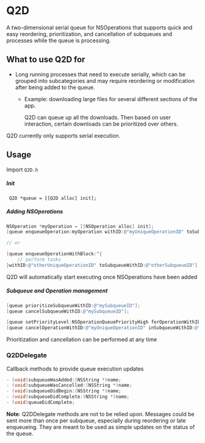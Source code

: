 Q2D
===

A two-dimensional serial queue for NSOperations that supports quick and easy reordering,
prioritization, and cancellation of subqueues and processes while the queue is processing.

## What to use Q2D for

- Long running processes that need to execute serially, which can be grouped
  into subcategories and may require reordering or modification after being added
  to the queue.

    - Example: downloading large files for several different sections of the app.

      Q2D can queue up all the downloads. Then based on user interaction, certain downloads
      can be prioritized over others.

Q2D currently only supports serial execution.

## Usage

Import `Q2D.h`

##### Init
``` Q2D *queue = [[Q2D alloc] init];```


##### Adding NSOperations
```objective-c
NSOperation *myOperation = [[NSOperation alloc] init];
[queue enqueueOperation:myOperation withID:@"myUniqueOperationID" toSubqueueWithID:@"mySubqueueID"];

// or

[queue enqueueOperationWithBlock:^{
    // perform tasks
}withID:@"otherUniqueOperationID" toSubqueueWithID:@"otherSubqueueID"];
```
Q2D will automatically start executing once NSOperations have been added

##### Subqueue and Operation management
```objective-c
[queue prioritizeSubqueueWithID:@"mySubqueueID"];
[queue cancelSubqueueWithID:@"mySubqueueID"];

[queue setPriorityLevel:NSOperationQueuePriorityHigh forOperationWithID:@"myUniqueOperationID" inSubqueueID:@"mySubqueueID"];
[queue cancelOperationWithID:@"myUniqueOperationID" inSubqueueWithID:@"mySubqueueID"];
```
Prioritization and cancellation can be performed at any time

### Q2DDelegate

Callback methods to provide queue execution updates
```objective-c
- (void)subqueueWasAdded:(NSString *)name;
- (void)subqueueWasCancelled:(NSString *)name;
- (void)subqueueDidBegin:(NSString *)name;
- (void)subqueueDidComplete:(NSString *)name;
- (void)queueDidComplete;
```
**Note**: Q2DDelegate methods are not to be relied upon. Messages could be sent more than once per subqueue, especially
during reordering or late enqueueing. They are meant to be used as simple updates on the status of the
queue.
